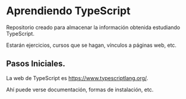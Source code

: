 # Aprendiendo TypeScript

Repositorio creado para almacenar la información obtenida estudiando TypeScript.

Estarán ejercicios, cursos que se hagan, vínculos a páginas web, etc.

## Pasos Iniciales.

La web de TypeScript es https://www.typescriptlang.org/.

Ahí puede verse documentación, formas de instalación, etc.

